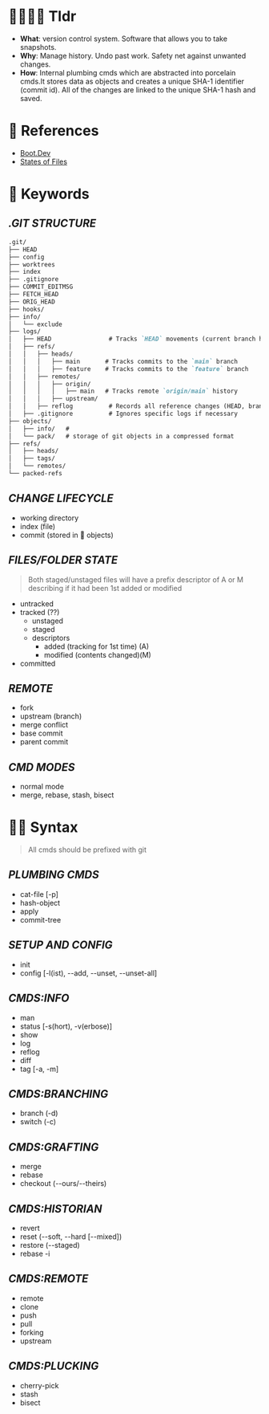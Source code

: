 <!--==================-->
# 🏃🏻‍♂️‍➡️ Tldr
<!--==================-->
- **What**: version control system. Software that allows you to take snapshots.
- **Why**: Manage history. Undo past work. Safety net against unwanted changes.
- **How**: Internal plumbing cmds which are abstracted into porcelain cmds.It stores data as objects and creates a unique SHA-1 identifier (commit id). All of the changes are linked to the unique SHA-1 hash and saved.

<!--==================-->
# 📘 References
<!--==================-->
- [Boot.Dev](https://www.boot.dev/tracks/backend)
- [States of Files](https://www.boot.dev/lessons/f330368c-734c-4708-971b-2ad33b4b7f52)

<!--==================-->
# 🔑 Keywords
<!--==================-->
## _.GIT STRUCTURE_
~~~ md
.git/
├── HEAD
├── config
├── worktrees
├── index
├── .gitignore
├── COMMIT_EDITMSG
├── FETCH_HEAD
├── ORIG_HEAD
├── hooks/
├── info/
│   └── exclude
├── logs/
│   ├── HEAD                # Tracks `HEAD` movements (current branch history)
│   ├── refs/
│   │   ├── heads/
│   │   │   ├── main       # Tracks commits to the `main` branch
│   │   │   ├── feature    # Tracks commits to the `feature` branch
│   │   ├── remotes/
│   │   │   ├── origin/
│   │   │   │   ├── main   # Tracks remote `origin/main` history
│   │   │   ├── upstream/
│   │   ├── reflog          # Records all reference changes (HEAD, branches)
│   ├── .gitignore          # Ignores specific logs if necessary
├── objects/
│   ├── info/   #
│   └── pack/   # storage of git objects in a compressed format
├── refs/
│   ├── heads/
│   ├── tags/
│   └── remotes/
└── packed-refs
~~~

## _CHANGE LIFECYCLE_
- working directory
- index (file)
- commit (stored in 📁 objects)

## _FILES/FOLDER STATE_
> Both staged/unstaged files will have a prefix descriptor of A or M describing if it had been 1st added or modified

- untracked
- tracked (??)
  - unstaged
  - staged
  * descriptors
    - added (tracking for 1st time) (A)
    - modified (contents changed)(M)
- committed

## _REMOTE_
- fork
- upstream (branch)
- merge conflict
- base commit
- parent commit

## _CMD MODES_
- normal mode
- merge, rebase, stash, bisect

<!--==================-->
# 👊🏻 Syntax
<!--==================-->
> All cmds should be prefixed with git

## _PLUMBING CMDS_
- cat-file [-p]
- hash-object
- apply
- commit-tree

## _SETUP AND CONFIG_
- init
- config [-l(ist), --add, --unset, --unset-all]

## _CMDS:INFO_
- man
- status [-s(hort), -v(erbose)]
- show
- log
- reflog
- diff
- tag [-a, -m]

## _CMDS:BRANCHING_
- branch (-d)
- switch (-c)

## _CMDS:GRAFTING_
- merge
- rebase
- checkout (--ours/--theirs)

## _CMDS:HISTORIAN_
- revert
- reset (--soft, --hard [--mixed])
- restore (--staged)
- rebase -i

## _CMDS:REMOTE_
- remote
- clone
- push
- pull
- forking
- upstream

## _CMDS:PLUCKING_
- cherry-pick
- stash
- bisect
